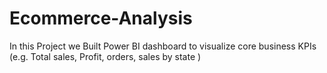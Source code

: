 # Ecommerce-Analysis
In this Project we Built Power BI dashboard to visualize core business KPIs (e.g. Total sales, Profit, orders, sales by state )
